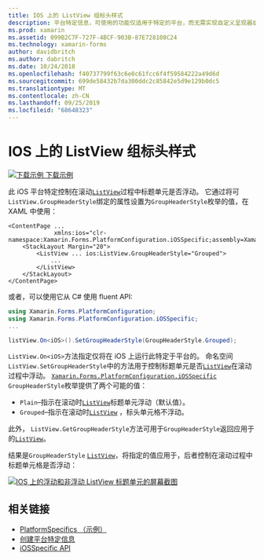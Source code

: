 ```yaml
---
title: IOS 上的 ListView 组标头样式
description: 平台特定信息，可使用的功能仅适用于特定的平台，而无需实现自定义呈现器或效果。 本文介绍如何使用特定于 iOS 平台的来控制在滚动过程中 ListView 标头单元格是否浮动。
ms.prod: xamarin
ms.assetid: 099B2C7F-727F-4BCF-903B-87E728108C24
ms.technology: xamarin-forms
author: davidbritch
ms.author: dabritch
ms.date: 10/24/2018
ms.openlocfilehash: f40737799f63c6e0c61fcc6f4f59584222a49d6d
ms.sourcegitcommit: 699de58432b7da300ddc2c85842e5d9e129b0dc5
ms.translationtype: MT
ms.contentlocale: zh-CN
ms.lasthandoff: 09/25/2019
ms.locfileid: "68648323"
---
```

# <a name="listview-group-header-style-on-ios"></a>IOS 上的 ListView 组标头样式

[![下载示例](~/media/shared/download.png) 下载示例](https://docs.microsoft.com/samples/xamarin/xamarin-forms-samples/userinterface-platformspecifics)

此 iOS 平台特定控制在滚动[`ListView`](xref:Xamarin.Forms.ListView)过程中标题单元是否浮动。 它通过将可`ListView.GroupHeaderStyle`绑定的属性设置为`GroupHeaderStyle`枚举的值，在 XAML 中使用：

```xaml
<ContentPage ...
             xmlns:ios="clr-namespace:Xamarin.Forms.PlatformConfiguration.iOSSpecific;assembly=Xamarin.Forms.Core">
    <StackLayout Margin="20">
        <ListView ... ios:ListView.GroupHeaderStyle="Grouped">
            ...
        </ListView>
    </StackLayout>
</ContentPage>
```

或者，可以使用它从 C# 使用 fluent API:

```csharp
using Xamarin.Forms.PlatformConfiguration;
using Xamarin.Forms.PlatformConfiguration.iOSSpecific;
...

listView.On<iOS>().SetGroupHeaderStyle(GroupHeaderStyle.Grouped);
```

`ListView.On<iOS>`方法指定仅将在 iOS 上运行此特定于平台的。 命名空间`ListView.SetGroupHeaderStyle`中的方法用于控制标题单元是否[`ListView`](xref:Xamarin.Forms.ListView)在滚动过程中浮动。 [`Xamarin.Forms.PlatformConfiguration.iOSSpecific`](xref:Xamarin.Forms.PlatformConfiguration.iOSSpecific) `GroupHeaderStyle`枚举提供了两个可能的值：

- `Plain`–指示在滚动时[`ListView`](xref:Xamarin.Forms.ListView)标题单元浮动（默认值）。
- `Grouped`–指示在滚动时[`ListView`](xref:Xamarin.Forms.ListView) ，标头单元格不浮动。

此外， `ListView.GetGroupHeaderStyle`方法可用于`GroupHeaderStyle`返回应用于的[`ListView`](xref:Xamarin.Forms.ListView)。

结果是`GroupHeaderStyle` [`ListView`](xref:Xamarin.Forms.ListView)，将指定的值应用于，后者控制在滚动过程中标题单元格是否浮动：

[![IOS 上的浮动和非浮动 ListView 标题单元的屏幕截图](listview-group-header-style-images/group-header-styles.png "包含浮动和非浮动标题单元格的 ListView")](listview-group-header-style-images/group-header-styles-large.png#lightbox "包含浮动和非浮动标题单元格的 ListView")

## <a name="related-links"></a>相关链接

- [PlatformSpecifics （示例）](https://docs.microsoft.com/samples/xamarin/xamarin-forms-samples/userinterface-platformspecifics)
- [创建平台特定信息](~/xamarin-forms/platform/platform-specifics/index.md#creating-platform-specifics)
- [iOSSpecific API](xref:Xamarin.Forms.PlatformConfiguration.iOSSpecific)
